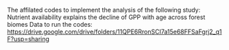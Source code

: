 The affilated codes to implement the analysis of the following study: Nutrient availability explains the decline of GPP with age across forest biomes
Data to run the codes: https://drive.google.com/drive/folders/11QPE6RronSCI7a15e68FFSaFgrj2_q1F?usp=sharing

